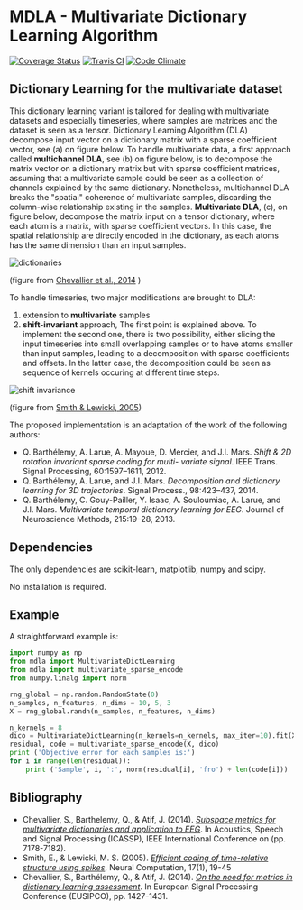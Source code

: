 # MDLA - Multivariate Dictionary Learning Algorithm

[![Coverage Status](https://coveralls.io/repos/sylvchev/mdla/badge.svg?branch=master&service=github)](https://coveralls.io/github/sylvchev/mdla?branch=master)
[![Travis CI](https://travis-ci.org/sylvchev/mdla.svg?branch=master)](https://travis-ci.org/sylvchev/mdla)
[![Code Climate](https://codeclimate.com/github/sylvchev/mdla/badges/gpa.svg)](https://codeclimate.com/github/sylvchev/mdla)

## Dictionary Learning for the multivariate dataset

This dictionary learning variant is tailored for dealing with
multivariate datasets and especially timeseries, where samples are
matrices and the dataset is seen as a tensor.
Dictionary Learning Algorithm (DLA) decompose input vector on
a dictionary matrix with a sparse coefficient vector, see (a) on
figure below. To handle
multivariate data, a first approach called **multichannel DLA**, see (b) on figure below, is to
decompose the matrix vector on a dictionary matrix but with sparse
coefficient matrices, assuming that a multivariate sample could be
seen as a collection of channels explained by the same dictionary.
Nonetheless, multichannel DLA breaks the "spatial" coherence of
multivariate samples, discarding the column-wise relationship
existing in the samples. **Multivariate DLA**, (c), on figure below, decompose the matrix
input on a tensor dictionary, where each atom is a matrix, with sparse
coefficient vectors. In this case, the spatial relationship are
directly encoded in the dictionary, as each atoms has the same
dimension than an input samples.

![dictionaries](https://github.com/sylvchev/mdla/raw/master/img/multidico.png)

(figure from [Chevallier et al., 2014](#biblio) )

To handle timeseries, two major modifications are brought to DLA:
1. extension to **multivariate** samples
2. **shift-invariant** approach, 
The first point is explained above.  To implement the second one,
there is two possibility, either slicing the input timeseries into
small overlapping samples or to have atoms smaller than input samples,
leading to a decomposition with sparse coefficients and offsets. In
the latter case, the decomposition could be seen as sequence of
kernels occuring at different time steps.

![shift invariance](https://github.com/sylvchev/mdla/raw/master/img/audio4spikegram.png)

(figure from [Smith & Lewicki, 2005](#biblio))

The proposed implementation is an adaptation of the work of the
following authors:
- Q. Barthélemy, A. Larue, A. Mayoue, D. Mercier, and
  J.I. Mars. *Shift & 2D rotation invariant sparse coding for multi-
  variate signal*. IEEE Trans. Signal Processing, 60:1597–1611, 2012.
- Q. Barthélemy, A. Larue, and J.I. Mars. *Decomposition and
  dictionary learning for 3D trajectories*. Signal Process.,
  98:423–437, 2014.
- Q. Barthélemy, C. Gouy-Pailler, Y. Isaac, A. Souloumiac, A. Larue,
  and J.I. Mars. *Multivariate temporal dictionary learning for
  EEG*. Journal of Neuroscience Methods, 215:19–28, 2013.

## Dependencies

The only dependencies are scikit-learn, matplotlib, numpy and scipy.

No installation is required.

## Example

A straightforward example is:

```python
import numpy as np
from mdla import MultivariateDictLearning
from mdla import multivariate_sparse_encode
from numpy.linalg import norm

rng_global = np.random.RandomState(0)
n_samples, n_features, n_dims = 10, 5, 3
X = rng_global.randn(n_samples, n_features, n_dims)

n_kernels = 8
dico = MultivariateDictLearning(n_kernels=n_kernels, max_iter=10).fit(X)
residual, code = multivariate_sparse_encode(X, dico)
print ('Objective error for each samples is:')
for i in range(len(residual)):
    print ('Sample', i, ':', norm(residual[i], 'fro') + len(code[i]))
```

## <a id="biblio"></a>Bibliography

- Chevallier, S., Barthelemy, Q., & Atif, J. (2014). [*Subspace metrics for multivariate dictionaries and application to EEG*][1]. In Acoustics, Speech and Signal Processing (ICASSP), IEEE International Conference on (pp. 7178-7182).
- Smith, E., & Lewicki, M. S. (2005). [*Efficient coding of time-relative structure using spikes*][2]. Neural Computation, 17(1), 19-45
- Chevallier, S., Barthélemy, Q., & Atif, J. (2014). [*On the need for metrics in dictionary learning assessment*][3]. In European Signal Processing Conference (EUSIPCO), pp. 1427-1431. 

[1]: http://dx.doi.org/10.1109/ICASSP.2014.6854993 "Chevallier et al., 2014"

[2]: http://dl.acm.org/citation.cfm?id=1119614 "Smith and Lewicki, 2005"

[3]: https://hal-uvsq.archives-ouvertes.fr/hal-01352054/document

